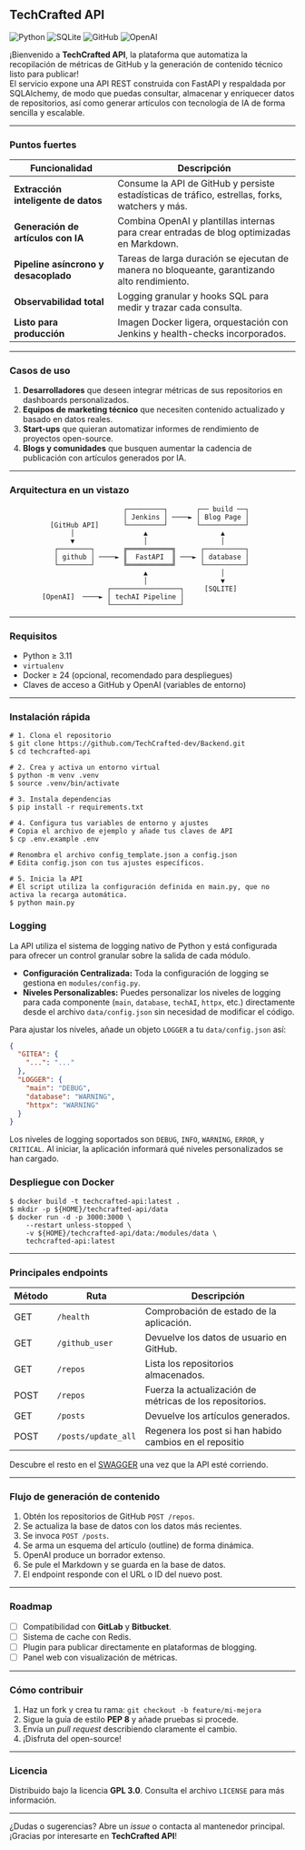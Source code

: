 ## TechCrafted API

![Python](https://img.shields.io/badge/-Python-3776AB?style=flat&logo=python&logoColor=fff)
![SQLite](https://img.shields.io/badge/-SQLite-003B57?style=flat&logo=sqlite&logoColor=white)
![GitHub](https://img.shields.io/badge/-GitHub-181717?style=flat&logo=github&logoColor=white)
![OpenAI](https://img.shields.io/badge/-OpenAI-412991?style=flat&logo=openai&logoColor=white)

¡Bienvenido a **TechCrafted API**, la plataforma que automatiza la recopilación de métricas de GitHub y la generación de contenido técnico listo para publicar!  
El servicio expone una API REST construida con FastAPI y respaldada por SQLAlchemy, de modo que puedas consultar, almacenar y enriquecer datos de repositorios, así como generar artículos con tecnología de IA de forma sencilla y escalable.

---

### Puntos fuertes

| Funcionalidad | Descripción |
| ------------- | ----------- |
| **Extracción inteligente de datos** | Consume la API de GitHub y persiste estadísticas de tráfico, estrellas, forks, watchers y más. |
| **Generación de artículos con IA** | Combina OpenAI y plantillas internas para crear entradas de blog optimizadas en Markdown. |
| **Pipeline asíncrono y desacoplado** | Tareas de larga duración se ejecutan de manera no bloqueante, garantizando alto rendimiento. |
| **Observabilidad total** | Logging granular y hooks SQL para medir y trazar cada consulta. |
| **Listo para producción** | Imagen Docker ligera, orquestación con Jenkins y health-checks incorporados. |

---

### Casos de uso

1. **Desarrolladores** que deseen integrar métricas de sus repositorios en dashboards personalizados.  
2. **Equipos de marketing técnico** que necesiten contenido actualizado y basado en datos reales.  
3. **Start-ups** que quieran automatizar informes de rendimiento de proyectos open-source.  
4. **Blogs y comunidades** que busquen aumentar la cadencia de publicación con artículos generados por IA.

---

### Arquitectura en un vistazo

```
                            ┌─────────┐       ┌── build ──┐
                            │ Jenkins │ ────► │ Blog Page │
          [GitHub API]      └─────────┘       └───────────┘
               │                 ▲                  ▲
               ▼                 │                  │
           ┌────────┐       ╔═══════════╗      ┌──────────┐
           │ github │ ────► ║  FastAPI  ║ ───► │ database │
           └────────┘       ╚═══════════╝      └──────────┘
                                 ▲                  │
                                 │                  ▼
                        ┌─────────────────┐     [SQLITE]
        [OpenAI]  ────► │ techAI Pipeline │
                        └─────────────────┘
```


---

### Requisitos

- Python ≥ 3.11  
- `virtualenv`  
- Docker ≥ 24 (opcional, recomendado para despliegues)  
- Claves de acceso a GitHub y OpenAI (variables de entorno)

---

### Instalación rápida

```shell script
# 1. Clona el repositorio
$ git clone https://github.com/TechCrafted-dev/Backend.git
$ cd techcrafted-api

# 2. Crea y activa un entorno virtual
$ python -m venv .venv
$ source .venv/bin/activate

# 3. Instala dependencias
$ pip install -r requirements.txt

# 4. Configura tus variables de entorno y ajustes
# Copia el archivo de ejemplo y añade tus claves de API
$ cp .env.example .env

# Renombra el archivo config_template.json a config.json
# Edita config.json con tus ajustes específicos.

# 5. Inicia la API
# El script utiliza la configuración definida en main.py, que no activa la recarga automática.
$ python main.py

```

### Logging

La API utiliza el sistema de logging nativo de Python y está configurada para ofrecer un control granular sobre la salida de cada módulo.

- **Configuración Centralizada:** Toda la configuración de logging se gestiona en `modules/config.py`.
- **Niveles Personalizables:** Puedes personalizar los niveles de logging para cada componente (`main`, `database`, `techAI`, `httpx`, etc.) directamente desde el archivo `data/config.json` sin necesidad de modificar el código.

Para ajustar los niveles, añade un objeto `LOGGER` a tu `data/config.json` así:

```json
{
  "GITEA": {
    "...": "..."
  },
  "LOGGER": {
    "main": "DEBUG",
    "database": "WARNING",
    "httpx": "WARNING"
  }
}
```

Los niveles de logging soportados son `DEBUG`, `INFO`, `WARNING`, `ERROR`, y `CRITICAL`. Al iniciar, la aplicación informará qué niveles personalizados se han cargado.


### Despliegue con Docker

```shell script
$ docker build -t techcrafted-api:latest .
$ mkdir -p ${HOME}/techcrafted-api/data
$ docker run -d -p 3000:3000 \
    --restart unless-stopped \
    -v ${HOME}/techcrafted-api/data:/modules/data \
    techcrafted-api:latest
```


---

### Principales endpoints

| Método | Ruta                | Descripción                                              |
| ------ |---------------------|----------------------------------------------------------|
| GET    | `/health`           | Comprobación de estado de la aplicación.                 |
| GET    | `/github_user`      | Devuelve los datos de usuario en GitHub.                 |
| GET    | `/repos`            | Lista los repositorios almacenados.                      |
| POST   | `/repos`            | Fuerza la actualización de métricas de los repositorios. |
| GET    | `/posts`            | Devuelve los artículos generados.                        |
| POST   | `/posts/update_all` | Regenera los post si han habido cambios en el repositio  |

Descubre el resto en el [SWAGGER](http://localhost:3000/docs) una vez que la API esté corriendo.

---

### Flujo de generación de contenido

1. Obtén los repositorios de GitHub `POST /repos`.
2. Se actualiza la base de datos con los datos más recientes.
2. Se invoca `POST /posts`.
3. Se arma un esquema del artículo (outline) de forma dinámica.  
4. OpenAI produce un borrador extenso.  
5. Se pule el Markdown y se guarda en la base de datos.  
6. El endpoint responde con el URL o ID del nuevo post.

---

### Roadmap

- [ ] Compatibilidad con **GitLab** y **Bitbucket**.  
- [ ] Sistema de cache con Redis.  
- [ ] Plugin para publicar directamente en plataformas de blogging.  
- [ ] Panel web con visualización de métricas.

---

### Cómo contribuir

1. Haz un fork y crea tu rama: `git checkout -b feature/mi-mejora`  
2. Sigue la guía de estilo **PEP 8** y añade pruebas si procede.  
3. Envía un _pull request_ describiendo claramente el cambio.  
4. ¡Disfruta del open-source!

---

### Licencia

Distribuido bajo la licencia **GPL 3.0**. Consulta el archivo `LICENSE` para más información.

---

¿Dudas o sugerencias? Abre un _issue_ o contacta al mantenedor principal.  
¡Gracias por interesarte en **TechCrafted API**!